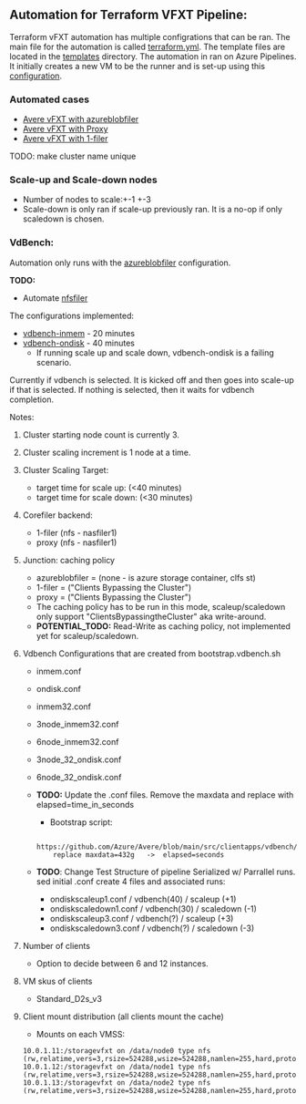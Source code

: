 ## Automation for Terraform VFXT Pipeline:
Terraform vFXT automation has multiple configrations that can be ran. The main file for the automation is called [terraform.yml](../terraform.yml). The template files are located in the [templates](../templates) directory. The automation in ran on Azure Pipelines. It initially creates a new VM to be the runner and is set-up using this [configuration](../templates/cloud_init/cloud_init.client.yml).

### Automated cases
- [Avere vFXT with azureblobfiler](../src/terraform/examples/vfxt/azureblobfiler)
- [Avere vFXT with Proxy](../src/terraform/examples/vfxt/proxy)
- [Avere vFXT with 1-filer](../src/terraform/examples/vfxt/1-filer)

TODO: make cluster name unique
### Scale-up and Scale-down nodes
- Number of nodes to scale:+-1     +-3
- Scale-down is only ran if scale-up previously ran. It is a no-op if only scaledown is chosen.

### VdBench:
Automation only runs with the [azureblobfiler](../src/terraform/examples/vfxt/azureblobfiler) configuration.

**TODO:**
- Automate [nfsfiler](../src/terraform/examples/vfxt/vdbench/nfsfiler/main.tf)

The configurations implemented:
- [vdbench-inmem](../src/terraform/examples/vfxt/vdbench) - 20 minutes
- [vdbench-ondisk](../src/terraform/examples/vfxt/vdbench) - 40 minutes
  - If running scale up and scale down, vdbench-ondisk is a failing scenario.

Currently if vdbench is selected. It is kicked off and then goes into scale-up if that is selected. If nothing is selected, then it waits for vdbench completion.

Notes:
1. Cluster starting node count is currently 3.
2. Cluster scaling increment is 1 node at a time.
3. Cluster Scaling Target:
    - target time for scale up: (<40 minutes)
    - target time for scale down: (<30 minutes)
4. Corefiler backend:
    - 1-filer (nfs - nasfiler1)
    - proxy (nfs - nasfiler1)
5. Junction: caching policy
    - azureblobfiler = (none - is azure storage container, clfs st)
    - 1-filer = ("Clients Bypassing the Cluster")
    - proxy = ("Clients Bypassing the Cluster")
    - The caching policy has to be run in this mode, scaleup/scaledown only support "ClientsBypassingtheCluster" aka write-around.
    - **POTENTIAL_TODO:** Read-Write as caching policy, not implemented yet for scaleup/scaledown.
6. Vdbench Configurations that are created from bootstrap.vdbench.sh
    - inmem.conf
    - ondisk.conf
    - inmem32.conf
    - 3node_inmem32.conf
    - 6node_inmem32.conf
    - 3node_32_ondisk.conf
    - 6node_32_ondisk.conf

    - **TODO:** Update the .conf files. Remove the maxdata and replace with elapsed=time_in_seconds
        - Bootstrap script:
        ```
            https://github.com/Azure/Avere/blob/main/src/clientapps/vdbench/bootstrap.vdbench.sh#L337
            replace maxdata=432g   ->  elapsed=seconds
        ```

    - **TODO**: Change Test Structure of pipeline
        Serialized w/ Parrallel runs.
        sed initial .conf
        create 4 files and associated runs:
        - ondiskscaleup1.conf   / vdbench(40) / scaleup   (+1)
        - ondiskscaledown1.conf / vdbench(30) / scaledown (-1)
        - ondiskscaleup3.conf   / vdbench(?) / scaleup   (+3)
        - ondiskscaledown3.conf / vdbench(?) / scaledown (-3)

7. Number of clients
   - Option to decide between 6 and 12 instances.
8. VM skus of clients
   - Standard_D2s_v3
9. Client mount distribution (all clients mount the cache)

   - Mounts on each VMSS:
    ```
    10.0.1.11:/storagevfxt on /data/node0 type nfs (rw,relatime,vers=3,rsize=524288,wsize=524288,namlen=255,hard,proto=tcp,timeo=600,retrans=2,sec=sys,mountaddr=10.0.1.11,mountvers=3,mountport=4046,mountproto=tcp,local_lock=none,addr=10.0.1.11)
    10.0.1.12:/storagevfxt on /data/node1 type nfs (rw,relatime,vers=3,rsize=524288,wsize=524288,namlen=255,hard,proto=tcp,timeo=600,retrans=2,sec=sys,mountaddr=10.0.1.12,mountvers=3,mountport=4046,mountproto=tcp,local_lock=none,addr=10.0.1.12)
    10.0.1.13:/storagevfxt on /data/node2 type nfs (rw,relatime,vers=3,rsize=524288,wsize=524288,namlen=255,hard,proto=tcp,timeo=600,retrans=2,sec=sys,mountaddr=10.0.1.13,mountvers=3,mountport=4046,mountproto=tcp,local_lock=none,addr=10.0.1.13)
    ```

